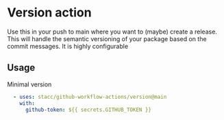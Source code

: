 # Version action
Use this in your push to main where you want to (maybe) create a release.
This will handle the semantic versioning of your package based on the commit messages.
It is highly configurable

## Usage
Minimal version
```yaml
  - uses: stacc/github-workflow-actions/version@main
    with:
      github-token: ${{ secrets.GITHUB_TOKEN }}
```
